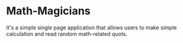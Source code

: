 # Math-Magicians
It's a simple single page application that allows users to make simple calculation and read random math-related quots.
